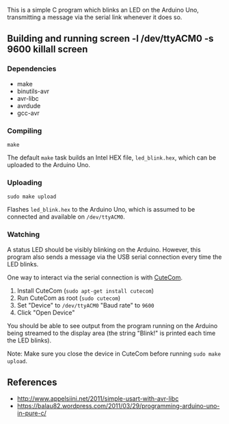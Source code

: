 This is a simple C program which blinks an LED on the Arduino Uno, transmitting
a message via the serial link whenever it does so.

## Building and running screen -l /dev/ttyACM0 -s 9600      killall screen

### Dependencies

* make
* binutils-avr
* avr-libc
* avrdude
* gcc-avr

### Compiling

    make

The default `make` task builds an Intel HEX file, `led_blink.hex`, which can be
uploaded to the Arduino Uno.

### Uploading

    sudo make upload

Flashes `led_blink.hex` to the Arduino Uno, which is assumed to be connected
and available on `/dev/ttyACM0`.

### Watching

A status LED should be visibly blinking on the Arduino. However, this program
also sends a message via the USB serial connection every time the LED blinks.

One way to interact via the serial connection is with
[CuteCom](http://cutecom.sourceforge.net/).

1. Install CuteCom (`sudo apt-get install cutecom`)
2. Run CuteCom as root (`sudo cutecom`)
3. Set "Device" to `/dev/ttyACM0` "Baud rate" to `9600`
4. Click "Open Device"

You should be able to see output from the program running on the Arduino
being streamed to the display area (the string "Blink!" is printed each
time the LED blinks).

Note: Make sure you close the device in CuteCom before running
`sudo make upload`.

## References

* http://www.appelsiini.net/2011/simple-usart-with-avr-libc
* https://balau82.wordpress.com/2011/03/29/programming-arduino-uno-in-pure-c/
